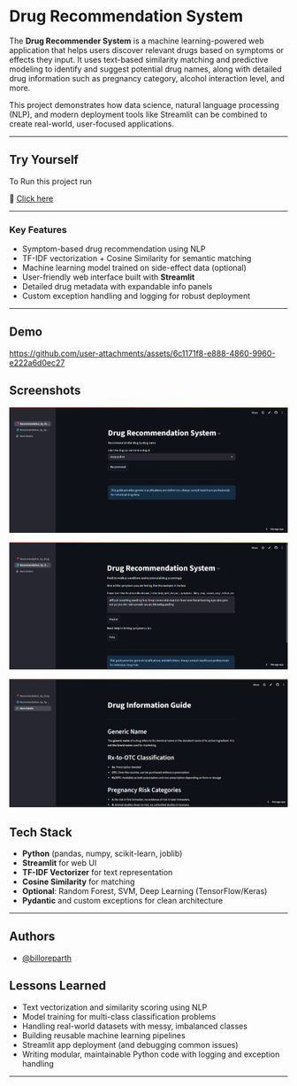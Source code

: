 
# Drug Recommendation System



The **Drug Recommender System** is a machine learning-powered web application that helps users discover relevant drugs based on symptoms or effects they input. It uses text-based similarity matching and predictive modeling to identify and suggest potential drug names, along with detailed drug information such as pregnancy category, alcohol interaction level, and more.

This project demonstrates how data science, natural language processing (NLP), and modern deployment tools like Streamlit can be combined to create real-world, user-focused applications.

---





## Try Yourself

To Run this project run



🔗 [Click here](https://your-streamlit-app-link)



---

###  Key Features

-  Symptom-based drug recommendation using NLP
-  TF-IDF vectorization + Cosine Similarity for semantic matching
-  Machine learning model trained on side-effect data (optional)
-  User-friendly web interface built with **Streamlit**
-  Detailed drug metadata with expandable info panels
-  Custom exception handling and logging for robust deployment

---


## Demo

https://github.com/user-attachments/assets/6c1171f8-e888-4860-9960-e222a6d0ec27


## Screenshots

![App Screenshot](https://github.com/billoreparth/drug-recommendation/blob/d23d13b7c801f7eb9f2fde3cfb9492391ef58c36/assets/Screenshot%202025-06-30%20234011.png)

![App Screenshot](https://github.com/billoreparth/drug-recommendation/blob/d23d13b7c801f7eb9f2fde3cfb9492391ef58c36/assets/Screenshot%202025-06-30%20234029.png)

![App Screenshot](https://github.com/billoreparth/drug-recommendation/blob/d23d13b7c801f7eb9f2fde3cfb9492391ef58c36/assets/Screenshot%202025-06-30%20234047.png)
## Tech Stack

- **Python** (pandas, numpy, scikit-learn, joblib)
- **Streamlit** for web UI
- **TF-IDF Vectorizer** for text representation
- **Cosine Similarity** for matching
- **Optional**: Random Forest, SVM, Deep Learning (TensorFlow/Keras)
- **Pydantic** and custom exceptions for clean architecture

---

## Authors

- [@billoreparth](https://github.com/billoreparth)


## Lessons Learned

- Text vectorization and similarity scoring using NLP
- Model training for multi-class classification problems
- Handling real-world datasets with messy, imbalanced classes
- Building reusable machine learning pipelines
- Streamlit app deployment (and debugging common issues)
- Writing modular, maintainable Python code with logging and exception handling

---

